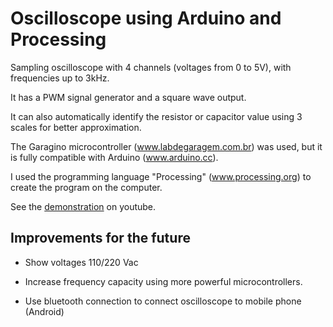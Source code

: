# Oscilloscope using Arduino and Processing
Sampling oscilloscope with 4 channels (voltages from 0 to 5V), with frequencies up to 3kHz.

It has a PWM signal generator and a square wave output.

It can also automatically identify the resistor or capacitor value using 3 scales for better approximation.

The Garagino microcontroller (www.labdegaragem.com.br) was used, but it is fully compatible with Arduino (www.arduino.cc).

I used the programming language "Processing" (www.processing.org) to create the program on the computer.

See the [demonstration](https://www.youtube.com/watch?v=aw_kyDAiNak) on youtube.

## Improvements for the future

- Show voltages 110/220 Vac

- Increase frequency capacity using more powerful microcontrollers.

- Use bluetooth connection to connect oscilloscope to mobile phone (Android)

